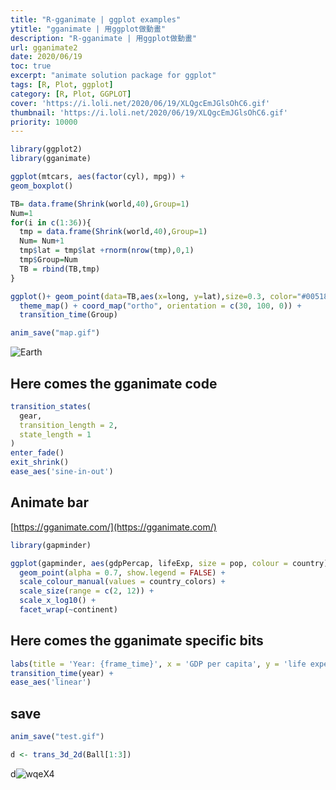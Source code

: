 ```yaml
---
title: "R-gganimate | ggplot examples"
ytitle: "gganimate | 用ggplot做動畫"
description: "R-gganimate | 用ggplot做動畫"
url: gganimate2
date: 2020/06/19
toc: true
excerpt: "animate solution package for ggplot"
tags: [R, Plot, ggplot]
category: [R, Plot, GGPLOT]
cover: 'https://i.loli.net/2020/06/19/XLQgcEmJGlsOhC6.gif'
thumbnail: 'https://i.loli.net/2020/06/19/XLQgcEmJGlsOhC6.gif'
priority: 10000
---
```



```r
library(ggplot2)
library(gganimate)

ggplot(mtcars, aes(factor(cyl), mpg)) +
geom_boxplot()

TB= data.frame(Shrink(world,40),Group=1)
Num=1
for(i in c(1:36)){
  tmp = data.frame(Shrink(world,40),Group=1)
  Num= Num+1
  tmp$lat = tmp$lat +rnorm(nrow(tmp),0,1)
  tmp$Group=Num
  TB = rbind(TB,tmp)
}

ggplot()+ geom_point(data=TB,aes(x=long, y=lat),size=0.3, color="#00518E") +
  theme_map() + coord_map("ortho", orientation = c(30, 100, 0)) +
  transition_time(Group)

anim_save("map.gif")
```
![Earth](https://i.loli.net/2020/06/19/XLQgcEmJGlsOhC6.gif)

## Here comes the gganimate code

```R
transition_states(
  gear,
  transition_length = 2,
  state_length = 1
)
enter_fade()
exit_shrink()
ease_aes('sine-in-out')
```

## Animate bar

[https://gganimate.com/](https://gganimate.com/)

```R
library(gapminder)

ggplot(gapminder, aes(gdpPercap, lifeExp, size = pop, colour = country)) +
  geom_point(alpha = 0.7, show.legend = FALSE) +
  scale_colour_manual(values = country_colors) +
  scale_size(range = c(2, 12)) +
  scale_x_log10() +
  facet_wrap(~continent)
```

## Here comes the gganimate specific bits

```R
labs(title = 'Year: {frame_time}', x = 'GDP per capita', y = 'life expectancy') +
transition_time(year) +
ease_aes('linear')
```

## save

```r
anim_save("test.gif")

d <- trans_3d_2d(Ball[1:3])
```
d![wqe](https://g.yuque.com/gr/latex?Group%20%3D%20Ball#card=math&code=Group%20%3D%20Ball&height=18&width=101)X4
